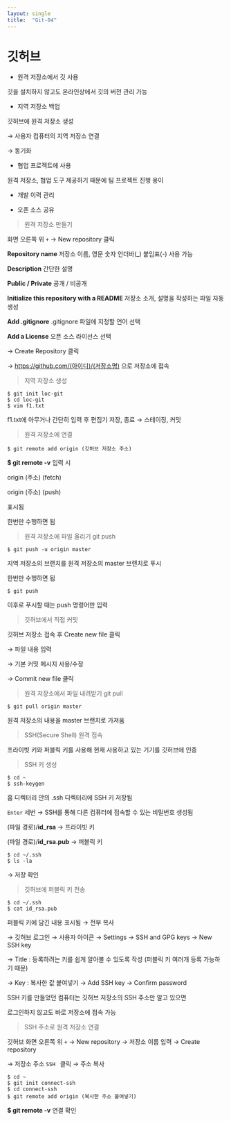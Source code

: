 ```yaml
---
layout: single
title:  "Git-04"
---
```


# 깃허브

- 원격 저장소에서 깃 사용

깃을 설치하지 않고도 온라인상에서 깃의 버전 관리 가능

- 지역 저장소 백업

깃허브에 원격 저장소 생성 

→ 사용자 컴퓨터의 지역 저장소 연결

→ 동기화

- 협업 프로젝트에 사용

원격 저장소, 협업 도구 제공하기 때문에 팀 프로젝트 진행 용이

- 개발 이력 관리

- 오픈 소스 공유



> 원격 저장소 만들기

화면 오른쪽 위 `+` → New repository 클릭

**Repository name** 저장소 이름, 영문 숫자 언더바(_) 붙임표(-) 사용 가능

**Description** 간단한 설명

**Public / Private** 공개 / 비공개

**Initialize this repository with a README** 저장소 소개, 설명을 작성하는 파일 자동 생성

**Add .gitignore** .gitignore 파일에 지정할 언어 선택

**Add a License** 오픈 소스 라이선스 선택

→ Create Repository 클릭

→ https://github.com/(아이디)/(저장소명) 으로 저장소에 접속 

> 지역 저장소 생성

```
$ git init loc-git
$ cd loc-git
$ vim f1.txt
```

f1.txt에 아무거나 간단히 입력 후 편집기 저장, 종료 → 스테이징, 커밋

> 원격 저장소에 연결

```
$ git remote add origin (깃허브 저장소 주소)
```

**$ git remote -v** 입력 시

origin (주소) (fetch)

origin (주소) (push) 

표시됨

한번만 수행하면 됨

> 원격 저장소에 파일 올리기 git push

```
$ git push -u origin master
```

지역 저장소의 브랜치를 원격 저장소의 master 브랜치로 푸시

한번만 수행하면 됨

```
$ git push
```

이후로 푸시할 때는 push 명령어만 입력

> 깃허브에서 직접 커밋

깃허브 저장소 접속 후 Create new file 클릭

→ 파일 내용 입력

→ 기본 커밋 메시지 사용/수정

→ Commit new file 클릭

> 원격 저장소에서 파일 내려받기 git pull

```
$ git pull origin master
```

원격 저장소의 내용을 master 브랜치로 가져옴

> SSH(Secure Shell) 원격 접속

프라이빗 키와 퍼블릭 키를 사용해 현재 사용하고 있는 기기를 깃허브에 인증

> SSH 키 생성

```
$ cd ~
$ ssh-keygen
```

홈 디렉터리 안의 .ssh 디렉터리에 SSH 키 저장됨

`Enter` 세번 → SSH를 통해 다른 컴퓨터에 접속할 수 있는 비밀번호 생성됨

(파일 경로)/**id_rsa** → 프라이빗 키

(파일 경로)/**id_rsa.pub** → 퍼블릭 키

```
$ cd ~/.ssh
$ ls -la
```

→ 저장 확인

> 깃허브에 퍼블릭 키 전송

```
$ cd ~/.ssh
$ cat id_rsa.pub
```

퍼블릭 키에 담긴 내용 표시됨 → 전부 복사

→ 깃허브 로그인 → 사용자 아이콘 → Settings → SSH and GPG keys → New SSH key

→ Title : 등록하려는 키를 쉽게 알아볼 수 있도록 작성 (퍼블릭 키 여러개 등록 가능하기 때문)

→ Key : 복사한 값 붙여넣기 → Add SSH key → Confirm password

SSH 키를 만들었던 컴퓨터는 깃허브 저장소의 SSH 주소만 알고 있으면 

로그인하지 않고도 바로 저장소에 접속 가능

> SSH 주소로 원격 저장소 연결

깃허브 화면 오른쪽 위 `+` → New repository → 저장소 이름 입력 → Create repository

→ 저장소 주소 `SSH ` 클릭 → 주소 복사

```
$ cd ~
$ git init connect-ssh
$ cd connect-ssh
$ git remote add origin (복사한 주소 붙여넣기)
```

**$ git remote -v** 연결 확인
